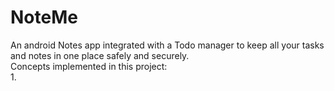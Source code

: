 # NoteMe
An android Notes app integrated with a Todo manager to keep all your tasks and notes in one place safely and securely.
</br>
Concepts implemented in this project:
</br>
1. 
